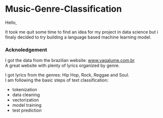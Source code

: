 # Music-Genre-Classification

Hello,

It took me quit some time to find an idea for my project in data science but i finaly decided to try building a language based machine learning model.


### Acknoledgement
I got the data from the brazilian website:   www.vagalume.com.br <br> 
A great website with plenty of lyrics organized by genre.

I got lyrics from the genres: Hip Hop, Rock, Reggae and Soul.<br> 
I am following the basic steps of text classification:
* tokenization
* data cleaning
* vectorization
* model training
* test prediction
